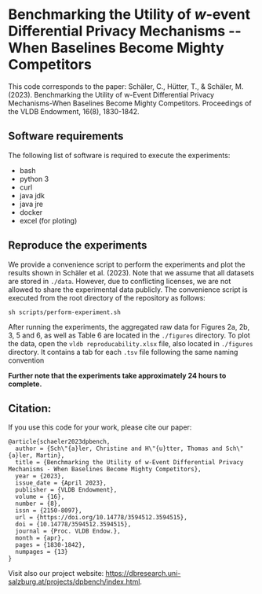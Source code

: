 # Benchmarking the Utility of $w$-event Differential Privacy Mechanisms -- When Baselines Become Mighty Competitors
This code corresponds to the paper: Schäler, C., Hütter, T., & Schäler, M. (2023). Benchmarking the Utility of w-Event Differential Privacy Mechanisms-When Baselines Become Mighty Competitors. Proceedings of the VLDB Endowment, 16(8), 1830-1842.


## Software requirements

The following list of software is required to execute the experiments:
  * bash
  * python 3
  * curl
  * java jdk
  * java jre
  * docker
  * excel (for ploting)


## Reproduce the experiments

We provide a convenience script to perform the experiments and plot the results shown in Schäler et al. (2023). Note that we assume that all datasets are stored in `./data`. However, due to conflicting licenses, we are not allowed to share the experimental data publicly. The convenience script is executed from the root directory of the repository as follows:
```
sh scripts/perform-experiment.sh
```

After running the experiments, the aggregated raw data for Figures 2a, 2b, 3, 5 and 6, as well as Table 6 are located in the `./figures` directory. To plot the data, open the `vldb reproducability.xlsx` file, also located in `./figures` directory. It contains a tab for each `.tsv` file following the same naming convention

**Further note that the experiments take approximately 24 hours to complete.**

## Citation:

If you use this code for your work, please cite our paper:
```
@article{schaeler2023dpbench,
  author = {Sch\"{a}ler, Christine and H\"{u}tter, Thomas and Sch\"{a}ler, Martin},
  title = {Benchmarking the Utility of w-Event Differential Privacy Mechanisms - When Baselines Become Mighty Competitors},
  year = {2023},
  issue_date = {April 2023},
  publisher = {VLDB Endowment},
  volume = {16},
  number = {8},
  issn = {2150-8097},
  url = {https://doi.org/10.14778/3594512.3594515},
  doi = {10.14778/3594512.3594515},
  journal = {Proc. VLDB Endow.},
  month = {apr},
  pages = {1830-1842},
  numpages = {13}
}
```

Visit also our project website: https://dbresearch.uni-salzburg.at/projects/dpbench/index.html.
